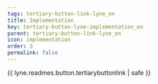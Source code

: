 ```yaml
---
tags: tertiary-button-link-lyne_en
title: Implementation
key: tertiary-button-lyne-implementation_en
parent: tertiary-button-link-lyne_en
icon: implementation
order: 3
permalink: false  
---
```

{{ lyne.readmes.button.tertiarybuttonlink | safe }}


